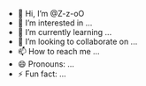 - 👋 Hi, I’m @Z-z-oO
- 👀 I’m interested in ...
- 🌱 I’m currently learning ...
- 💞️ I’m looking to collaborate on ...
- 📫 How to reach me ...
- 😄 Pronouns: ...
- ⚡ Fun fact: ...

<!---
Z-z-oO/Z-z-oO is a ✨ special ✨ repository because its `README.md` (this file) appears on your GitHub profile.
You can click the Preview link to take a look at your changes.
--->
